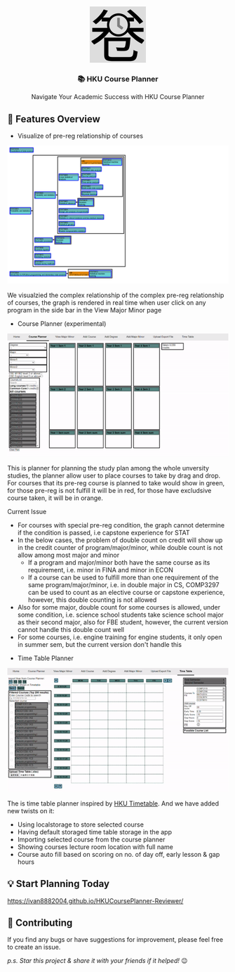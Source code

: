 <div align="center">
  <img src="./public/favicon.ico" width="128" height="128" />
  <h3>📚 HKU Course Planner</h3>
  <p>Navigate Your Academic Success with HKU Course Planner</p>
</div>

## :rocket: Features Overview

- Visualize of pre-reg relationship of courses
<div>
  <img src="./screenshot/prereg-graph.png" />
  <p>We visualzied the complex relationship of the complex pre-reg relationship of courses, the graph is rendered in real time when user click on any program in the side bar in the View Major Minor page</p>
</div>

- Course Planner (experimental)
<div>
  <img src="./screenshot/course-planner.gif" />
  <p>This is planner for planning the study plan among the whole unversity studies, the planner allow user to place courses to take by drag and drop. For courses that its pre-reg course is planned to take would show in green, for those pre-reg is not fulfill it will be in red, for those have excludsive course taken, it will be in orange. </p>
  Current Issue
  <ul>
    <li>For courses with special pre-reg condition, the graph cannot determine if the condition is passed, i.e capstone experience for STAT</li>
    <li>
      In the below cases, the problem of double count on credit will show up in the credit counter of program/major/minor, while double count is not allow among most major and minor
      <ul>
        <li>If a program and major/minor both have the same course as its requirement, i.e. minor in FINA and minor in ECON</li>
        <li>If a course can be used to fulfill more than one requirement of the same program/major/minor, i.e. in double major in CS, COMP3297 can be used to count as an elective course or capstone experience, however, this double counting is not allowed</li>
      </ul>
    </li>
    <li>Also for some major, double count for some courses is allowed, under some condition, i.e. science school students take science school major as their second major, also for FBE student, however, the current version cannot handle this double count well</li>
    <li>For some courses, i.e. engine training for engine students, it only open in summer sem, but the current version don't handle this</li>
  </ul>
</div>

- Time Table Planner
<div>
  <img src="./screenshot/time-table.gif" />
  <p>
    The is time table planner inspired by <a href="https://github.com/hovergecko/timetable">HKU Timetable</a>. And we have added new twists on it:
  </p>
  <ul>
    <li>Using localstorage to store selected course</li>
    <li>Having default storaged time table storage in the app</li>
    <li>Importing selected course from the course planner</li>
    <li>Showing courses lecture room location with full name</li>
    <li>Course auto fill based on scoring on no. of day off, early lesson & gap hours</li>
  </ul>
</div>

## :bulb: Start Planning Today

<https://ivan8882004.github.io/HKUCoursePlanner-Reviewer/>

## :handshake: Contributing

If you find any bugs or have suggestions for improvement, please feel free to create an issue.

_p.s. Star this project & share it with your friends if it helped!_ 😉
